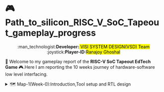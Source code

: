 # :video_game: Path_to_silicon_RISC_V_SoC_Tapeout_gameplay_progress
<div align="center">:man_technologist:<b>Developer:</b><mark> VlSI SYSTEM DESIGN(VSD) Team</mark></div>
<div align="center">:joystick:<b>Player-ID:</b><mark>Ranajoy Ghoshal</mark></div>

:rocket: Welcome to my gameplay report of the <b> RISC-V SoC Tapeout EdTech Game </b> :video_game:.Here I am reporting the 10 weeks journey of hardware-software low level interfacing.
<details>
  <summary>🗺️ Map-1(Week-0):Introduction,Tool setup and RTL design</summary>

  ## 🗺️ Map-1(Week-0): Introduction,Tool setup and RTL design
  <details>
  <summary>:checkered_flag: Level-1(Day-0):Inauguration call and program overview </summary>
    
  ##  :checkered_flag: Level-1(Day-0): Inauguration call and program overview
  :rocket:The journey starts with the inauguration call on 📆 18<sup>th</sup> September,2025 ⏲️ from 8:00 pm to 9:00 pm.
  <br>
  :walking: <b>[Explore Level-1 Gameplay](Map_1/Level_1/readme.md)</b>
  <br>
  :chart_with_upwards_trend: <b>Level-1 Status:</b> :white_check_mark: Completed
  </details>

  <details>
  <summary>:checkered_flag: Level-2(Day-1):System Check and SoC Design flow Lecture </summary>
    
  ##  :checkered_flag: Level-2(Day-1): System Check and SoC Design flow Lecture 
   :rocket:Ubuntu virtual machine system is needed for our SoC design flow journey,so I set up the system as per the requirement.Also,I attended the recorded lecture on Soc Design flow by Kunal Ghosh sir. 
  <br>
  :walking: <b>[Explore Level-2 Gameplay](Map_1/Level_2/readme.md)</b>
  <br>
  :chart_with_upwards_trend: <b>Level-2 Status:</b> :white_check_mark: Completed
  </details>
  
  <details>
  <summary>:checkered_flag: Level-3(Day-2):Tools Check </summary>
    
  ##  :checkered_flag: Level-3(Day-2): Tools Check
  :rocket:The open source tools like Yosys,iverilog,GTK Wave are installed in my Ubuntu 64 bit VM for RTL design,verification and sysnthesis task.
  <br>
  :walking: <b>[Explore Level-3 Gameplay](Map_1/Level_3/readme.md)</b>
  <br>
  :chart_with_upwards_trend: <b>Level-3 Status:</b> :white_check_mark: Completed
  </details>
</details>
